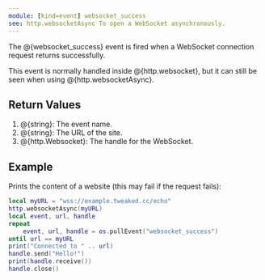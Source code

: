 ```yaml
---
module: [kind=event] websocket_success
see: http.websocketAsync To open a WebSocket asynchronously.
---
```


<!--
SPDX-FileCopyrightText: 2021 The CC: Tweaked Developers

SPDX-License-Identifier: MPL-2.0
-->

The @{websocket_success} event is fired when a WebSocket connection request returns successfully.

This event is normally handled inside @{http.websocket}, but it can still be seen when using @{http.websocketAsync}.

## Return Values
1. @{string}: The event name.
2. @{string}: The URL of the site.
3. @{http.Websocket}: The handle for the WebSocket.

## Example
Prints the content of a website (this may fail if the request fails):
```lua
local myURL = "wss://example.tweaked.cc/echo"
http.websocketAsync(myURL)
local event, url, handle
repeat
    event, url, handle = os.pullEvent("websocket_success")
until url == myURL
print("Connected to " .. url)
handle.send("Hello!")
print(handle.receive())
handle.close()
```
